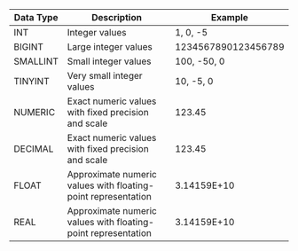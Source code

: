 
| Data Type | Description | Example |
|-----------|-------------|---------|
| INT | Integer values | 1, 0, -5 |
| BIGINT | Large integer values | 1234567890123456789 |
| SMALLINT | Small integer values | 100, -50, 0 |
| TINYINT | Very small integer values | 10, -5, 0 |
| NUMERIC | Exact numeric values with fixed precision and scale | 123.45 |
| DECIMAL | Exact numeric values with fixed precision and scale | 123.45 |
| FLOAT | Approximate numeric values with floating-point representation | 3.14159E+10 |
| REAL | Approximate numeric values with floating-point representation | 3.14159E+10 |
